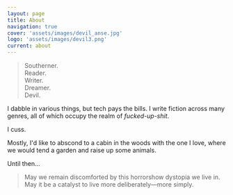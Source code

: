 ```yaml
---
layout: page
title: About
navigation: true
cover: 'assets/images/devil_anse.jpg'
logo: 'assets/images/devil3.png'
current: about
---
```


>Southerner.  
>Reader.  
>Writer.  
>Dreamer.  
>Devil.  

I dabble in various things, but tech pays the bills. I write fiction across many genres, all of which occupy the realm of _fucked-up-shit_.

I cuss.

Mostly, I'd like to abscond to a cabin in the woods with the one I love, where we would tend a garden and raise up some animals.

Until then...

>May we remain discomforted by this horrorshow dystopia we live in.  
>May it be a catalyst to live more deliberately&mdash;more simply.
